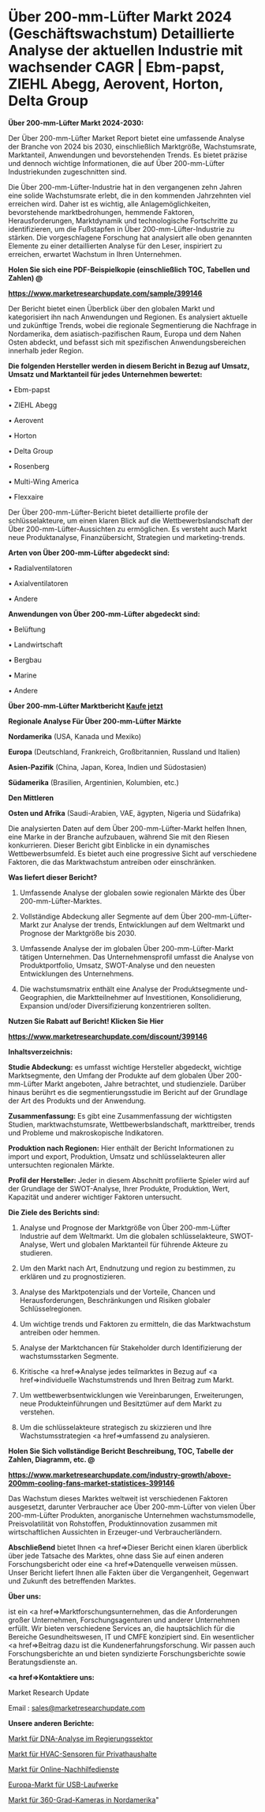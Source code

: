 # Über 200-mm-Lüfter Markt 2024 (Geschäftswachstum) Detaillierte Analyse der aktuellen Industrie mit wachsender CAGR | Ebm-papst, ZIEHL Abegg, Aerovent, Horton, Delta Group

<strong>Über 200-mm-Lüfter Markt 2024-2030:</strong>

Der Über 200-mm-Lüfter Market Report bietet eine umfassende Analyse der Branche von 2024 bis 2030, einschließlich Marktgröße, Wachstumsrate, Marktanteil, Anwendungen und bevorstehenden Trends. Es bietet präzise und dennoch wichtige Informationen, die auf Über 200-mm-Lüfter Industriekunden zugeschnitten sind.

Die Über 200-mm-Lüfter-Industrie hat in den vergangenen zehn Jahren eine solide Wachstumsrate erlebt, die in den kommenden Jahrzehnten viel erreichen wird. Daher ist es wichtig, alle Anlagemöglichkeiten, bevorstehende marktbedrohungen, hemmende Faktoren, Herausforderungen, Marktdynamik und technologische Fortschritte zu identifizieren, um die Fußstapfen in Über 200-mm-Lüfter-Industrie zu stärken. Die vorgeschlagene Forschung hat analysiert alle oben genannten Elemente zu einer detaillierten Analyse für den Leser, inspiriert zu erreichen, erwartet Wachstum in Ihren Unternehmen.



<strong>Holen Sie sich eine PDF-Beispielkopie (einschließlich TOC, Tabellen und Zahlen) @
</strong>

<strong><a href=https://www.marketresearchupdate.com/sample/399146>

<strong>https://www.marketresearchupdate.com/sample/399146</u></font></a></strong></strong>

Der Bericht bietet einen Überblick über den globalen Markt und kategorisiert ihn nach Anwendungen und Regionen. Es analysiert aktuelle und zukünftige Trends, wobei die regionale Segmentierung die Nachfrage in Nordamerika, dem asiatisch-pazifischen Raum, Europa und dem Nahen Osten abdeckt, und befasst sich mit spezifischen Anwendungsbereichen innerhalb jeder Region.



<strong>Die folgenden Hersteller werden in diesem Bericht in Bezug auf Umsatz, Umsatz und Marktanteil für jedes Unternehmen bewertet:</strong>

• Ebm-papst

• ZIEHL Abegg

• Aerovent

• Horton

• Delta Group

• Rosenberg

• Multi-Wing America

• Flexxaire

Der Über 200-mm-Lüfter-Bericht bietet detaillierte profile der schlüsselakteure, um einen klaren Blick auf die Wettbewerbslandschaft der Über 200-mm-Lüfter-Aussichten zu ermöglichen. Es versteht auch Markt neue Produktanalyse, Finanzübersicht, Strategien und marketing-trends.



<strong>Arten von Über 200-mm-Lüfter abgedeckt sind:</strong>

• Radialventilatoren

• Axialventilatoren

• Andere



<strong>Anwendungen von Über 200-mm-Lüfter abgedeckt sind:</strong>

• Belüftung

• Landwirtschaft

• Bergbau

• Marine

• Andere



<strong>Über 200-mm-Lüfter Marktbericht <a href=https://www.marketresearchupdate.com/buynow/399146>Kaufe jetzt</a></strong>



<strong>Regionale Analyse Für Über 200-mm-Lüfter Märkte</strong>



<strong>Nordamerika</strong> (USA, Kanada und Mexiko)



<strong>Europa</strong> (Deutschland, Frankreich, Großbritannien, Russland und Italien)



<strong>Asien-Pazifik</strong> (China, Japan, Korea, Indien und Südostasien)



<strong>Südamerika</strong> (Brasilien, Argentinien, Kolumbien, etc.)



<strong>Den Mittleren</strong> 

<strong>Osten und Afrika</strong> (Saudi-Arabien, VAE, ägypten, Nigeria und Südafrika)

Die analysierten Daten auf dem Über 200-mm-Lüfter-Markt helfen Ihnen, eine Marke in der Branche aufzubauen, während Sie mit den Riesen konkurrieren. Dieser Bericht gibt Einblicke in ein dynamisches Wettbewerbsumfeld. Es bietet auch eine progressive Sicht auf verschiedene Faktoren, die das Marktwachstum antreiben oder einschränken.



<strong>Was liefert dieser Bericht?</strong>

1. Umfassende Analyse der globalen sowie regionalen Märkte des Über 200-mm-Lüfter-Marktes.

2. Vollständige Abdeckung aller Segmente auf dem Über 200-mm-Lüfter-Markt zur Analyse der trends, Entwicklungen auf dem Weltmarkt und Prognose der Marktgröße bis 2030.

3. Umfassende Analyse der im globalen Über 200-mm-Lüfter-Markt tätigen Unternehmen. Das Unternehmensprofil umfasst die Analyse von Produktportfolio, Umsatz, SWOT-Analyse und den neuesten Entwicklungen des Unternehmens.

4. Die wachstumsmatrix enthält eine Analyse der Produktsegmente und-Geographien, die Marktteilnehmer auf Investitionen, Konsolidierung, Expansion und/oder Diversifizierung konzentrieren sollten.



<strong>Nutzen Sie Rabatt auf Bericht! Klicken Sie Hier
</strong>

<strong><a href=https://www.marketresearchupdate.com/discount/399146>https://www.marketresearchupdate.com/discount/399146</b></u></font></strong></a>



<strong>Inhaltsverzeichnis:</strong>



<strong>Studie Abdeckung:</strong> es umfasst wichtige Hersteller abgedeckt, wichtige Marktsegmente, den Umfang der Produkte auf dem globalen Über 200-mm-Lüfter Markt angeboten, Jahre betrachtet, und studienziele. Darüber hinaus berührt es die segmentierungsstudie im Bericht auf der Grundlage der Art des Produkts und der Anwendung.



<strong>Zusammenfassung:</strong> Es gibt eine Zusammenfassung der wichtigsten Studien, marktwachstumsrate, Wettbewerbslandschaft, markttreiber, trends und Probleme und makroskopische Indikatoren.



<strong>Produktion nach Regionen:</strong> Hier enthält der Bericht Informationen zu import und export, Produktion, Umsatz und schlüsselakteuren aller untersuchten regionalen Märkte.



<strong>Profil der Hersteller:</strong> Jeder in diesem Abschnitt profilierte Spieler wird auf der Grundlage der SWOT-Analyse, Ihrer Produkte, Produktion, Wert, Kapazität und anderer wichtiger Faktoren untersucht.



<strong>Die Ziele des Berichts sind:</strong>

1) Analyse und Prognose der Marktgröße von Über 200-mm-Lüfter Industrie auf dem Weltmarkt.
Um die globalen schlüsselakteure, SWOT-Analyse, Wert und globalen Marktanteil für führende Akteure zu studieren.

2) Um den Markt nach Art, Endnutzung und region zu bestimmen, zu erklären und zu prognostizieren.

3) Analyse des Marktpotenzials und der Vorteile, Chancen und Herausforderungen, Beschränkungen und Risiken globaler Schlüsselregionen.

4) Um wichtige trends und Faktoren zu ermitteln, die das Marktwachstum antreiben oder hemmen.

5) Analyse der Marktchancen für Stakeholder durch Identifizierung der wachstumsstarken Segmente.

6) Kritische <a href=>Analyse</a> jedes teilmarktes in Bezug auf <a href=>individuelle</a> Wachstumstrends und Ihren Beitrag zum Markt.

7) Um wettbewerbsentwicklungen wie Vereinbarungen, Erweiterungen, neue Produkteinführungen und Besitztümer auf dem Markt zu verstehen.

8) Um die schlüsselakteure strategisch zu skizzieren und Ihre Wachstumsstrategien <a href=>umfassend</a> zu analysieren.



<strong>Holen Sie Sich vollständige Bericht Beschreibung, TOC, Tabelle der Zahlen, Diagramm, etc. @ </strong>

<strong><a href=https://www.marketresearchupdate.com/industry-growth/above-200mm-cooling-fans-market-statistices-399146>https://www.marketresearchupdate.com/industry-growth/above-200mm-cooling-fans-market-statistices-399146</a></font></strong>

Das Wachstum dieses Marktes weltweit ist verschiedenen Faktoren ausgesetzt, darunter Verbraucher ace Über 200-mm-Lüfter von vielen Über 200-mm-Lüfter Produkten, anorganische Unternehmen wachstumsmodelle, Preisvolatilität von Rohstoffen, Produktinnovation zusammen mit wirtschaftlichen Aussichten in Erzeuger-und Verbraucherländern.



<strong>Abschließend</strong> bietet Ihnen <a href=>Dieser</a> Bericht einen klaren überblick über jede Tatsache des Marktes, ohne dass Sie auf einen anderen Forschungsbericht oder eine <a href=>Datenquelle</a> verweisen müssen. Unser Bericht liefert Ihnen alle Fakten über die Vergangenheit, Gegenwart und Zukunft des betreffenden Marktes.



<strong>Über uns:</strong>

 ist ein <a href=>Marktfors</a>chungsunternehmen, das die Anforderungen großer Unternehmen, Forschungsagenturen und anderer Unternehmen erfüllt. Wir bieten verschiedene Services an, die hauptsächlich für die Bereiche Gesundheitswesen, IT und CMFE konzipiert sind. Ein wesentlicher <a href=>Beitrag</a> dazu ist die Kundenerfahrungsforschung. Wir passen auch Forschungsberichte an und bieten syndizierte Forschungsberichte sowie Beratungsdienste an.



<strong><a href=>Kontaktiere uns:</a></strong>

Market Research Update

Email : sales@marketresearchupdate.com



<strong>Unsere anderen Berichte:</strong>

<a href=https://www.linkedin.com/pulse/dna-analysis-government-sector-market-2023>Markt für DNA-Analyse im Regierungssektor</a>

<a href=https://www.linkedin.com/pulse/residential-hvac-sensors-market-size-growth-set-surge>Markt für HVAC-Sensoren für Privathaushalte</a>

<a href=https://www.linkedin.com/pulse/online-tutoring-services-market-report-2023-top-company>Markt für Online-Nachhilfedienste</a>

<a href=https://www.linkedin.com/pulse/europe-usb-drives-market-growth-possibilities>Europa-Markt für USB-Laufwerke</a>

<a href=https://www.linkedin.com/pulse/north-america-360-degree-camera-market-2023-2030-explained>Markt für 360-Grad-Kameras in Nordamerika</a>"
